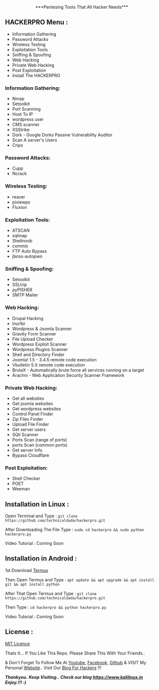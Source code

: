<p align="center">***Pentesing Tools That All Hacker Needs***</p>

## HACKERPRO Menu :

- Information Gathering
- Password Attacks
- Wireless Testing
- Exploitation Tools
- Sniffing & Spoofing
- Web Hacking
- Private Web Hacking
- Post Exploitation
- Install The HACKERPRO

### Information Gathering:

- Nmap
- Setoolkit
- Port Scanning
- Host To IP
- wordpress user
- CMS scanner
- XSStrike
- Dork - Google Dorks Passive Vulnerability Auditor
- Scan A server's Users
- Crips

### Password Attacks:

- Cupp
- Ncrack

### Wireless Testing:

- reaver
- pixiewps
- Fluxion

### Exploitation Tools:

- ATSCAN
- sqlmap
- Shellnoob
- commix
- FTP Auto Bypass
- jboss-autopwn

### Sniffing & Spoofing:

- Setoolkit
- SSLtrip
- pyPISHER
- SMTP Mailer

### Web Hacking:

- Drupal Hacking
- Inurlbr
- Wordpress & Joomla Scanner
- Gravity Form Scanner
- File Upload Checker
- Wordpress Exploit Scanner
- Wordpress Plugins Scanner
- Shell and Directory Finder
- Joomla! 1.5 - 3.4.5 remote code execution
- Vbulletin 5.X remote code execution
- BruteX - Automatically brute force all services running on a target
- Arachni - Web Application Security Scanner Framework

### Private Web Hacking:

- Get all websites
- Get joomla websites
- Get wordpress websites
- Control Panel Finder
- Zip Files Finder
- Upload File Finder
- Get server users
- SQli Scanner
- Ports Scan (range of ports)
- ports Scan (common ports)
- Get server Info
- Bypass Cloudflare

### Post Exploitation:

- Shell Checker
- POET
- Weeman

## Installation in Linux :

Open Terminal and Type : ```git clone https://github.com/technicaldada/hackerpro.git```

After Downloading The File Type : ```sudo cd hackerpro && sudo python hackerpro.py```

Video Tutorial : Coming Soon

## Installation in Android :

1st Download [Termux](https://play.google.com/store/apps/details?id=com.termux)

Then Open Termux and Type : ```apt update && apt upgrade && apt install git && apt install python```

After That Open Termux and Type : ```git clone https://github.com/technicaldada/hackerpro.git```

Then Type : ```cd hackerpro && python hackerpro.py```

Video Tutorial : Coming Soon

## License :

[MIT Licence](https://github.com/technicaldada/hackerpro/blob/master/LICENSE)

Thats It... If You Like This Repo. Please Share This With Your Friends..

& Don't Forget To Follow Me At [Youtube](https://www.youtube.com/c/TechnicalDada), [Facebook](https://www.facebook.com/technicaldada.in), [Github](https://www.github.com/technicaldada) & VISIT My Personal [Website](http://www.technicaldada.in).. Visit Our [Blog For Hackers](https://www.kalilinux.in) !!!

***Thankyou.***
***Keep Visiting..***
***Check our blog https://www.kalilinux.in***
***Enjoy.!!! :)***

